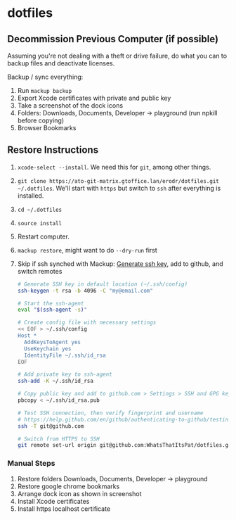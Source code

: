 # dotfiles

## Decommission Previous Computer (if possible)

Assuming you're not dealing with a theft or drive failure, do what you can to backup files and deactivate licenses.

Backup / sync everything:

1. Run `mackup backup`
2. Export Xcode certificates with private and public key
3. Take a screenshot of the dock icons
4. Folders: Downloads, Documents, Developer -> playground (run npkill before copying)
5. Browser Bookmarks

## Restore Instructions

1. `xcode-select --install`. We need this for `git`, among other things.
2. `git clone https://ato-git-matrix.gtoffice.lan/erodr/dotfiles.git ~/.dotfiles`. We'll start with `https` but switch to `ssh` after everything is installed.
3. `cd ~/.dotfiles`
4. `source install`
5. Restart computer.
6. `mackup restore`, might want to do `--dry-run` first
7. Skip if ssh synched with Mackup: [Generate ssh key](https://help.github.com/en/github/authenticating-to-github/connecting-to-github-with-ssh), add to github, and switch remotes

    ```zsh
    # Generate SSH key in default location (~/.ssh/config)
    ssh-keygen -t rsa -b 4096 -C "my@email.com"

    # Start the ssh-agent
    eval "$(ssh-agent -s)"

    # Create config file with necessary settings
    << EOF > ~/.ssh/config
    Host *
      AddKeysToAgent yes
      UseKeychain yes
      IdentityFile ~/.ssh/id_rsa
    EOF

    # Add private key to ssh-agent 
    ssh-add -K ~/.ssh/id_rsa

    # Copy public key and add to github.com > Settings > SSH and GPG keys
    pbcopy < ~/.ssh/id_rsa.pub

    # Test SSH connection, then verify fingerprint and username
    # https://help.github.com/en/github/authenticating-to-github/testing-your-ssh-connection
    ssh -T git@github.com

    # Switch from HTTPS to SSH
    git remote set-url origin git@github.com:WhatsThatItsPat/dotfiles.git
    ```

### Manual Steps

1. Restore folders Downloads, Documents, Developer -> playground
2. Restore google chrome bookmarks
3. Arrange dock icon as shown in screenshot
4. Install Xcode certificates
5. Install https localhost certificate
